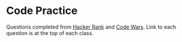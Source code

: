 # Code Practice

Questions completed from [Hacker Rank](http://www.hackerrank.com) and [Code Wars](http://www.codewars.com). Link to each question is at the top of each class.
